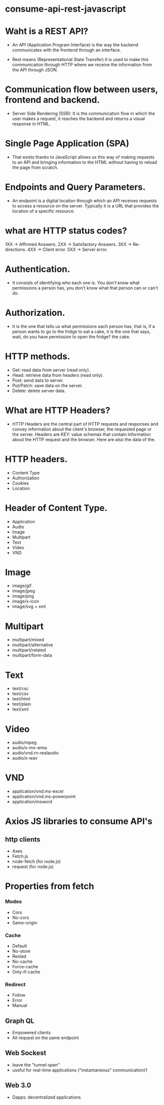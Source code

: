 # consume-api-rest-javascript

# Waht is a REST API?
- An API (Application Program Interface) is the way the backend communicates with the frontend through an interface.

- Rest means (Representational State Transfer) it is used to make this communication through HTTP where we receive the information from the API through JSON.

# Communication flow between users, frontend and backend.
- Server Side Rendering (SSR): It is the communication flow in which the user makes a request, it reaches the backend and returns a visual response in HTML.

# Single Page Application (SPA)
- That exists thanks to JavaScript allows us this way of making requests to an API and bringing information to the HTML without having to reload the page from scratch.

# Endpoints and Query Parameters.
- An endpoint is a digital location through which an API receives requests to access a resource on the server. Typically it is a URL that provides the location of a specific resource.

# what are HTTP status codes?

1XX -> Affirmed Answers.
2XX -> Satisfactory Answers.
3XX -> Re-directions.
4XX -> Client error.
5XX -> Server error.

# Authentication.
- It consists of identifying who each one is. You don't know what permissions a person has, you don't know what that person can or can't do.

# Authorization.
- It is the one that tells us what permissions each person has, that is, if a person wants to go to the fridge to eat a cake, it is the one that says, wait, do you have permission to open the fridge? the cake.

# HTTP methods.

- Get: read data from server (read only).
- Head: retrieve data from headers (read only).
- Post: send data to server.
- Put/Patch: save data on the server.
- Delete: delete server data.

# What are HTTP Headers?

- HTTP Headers are the central part of HTTP requests and responses and convey information about the client's browser, the requested page or the server.
Headers are KEY: value schemas that contain information about the HTTP request and the browser. Here are also the data of the.

# HTTP headers.
- Content Type
- Authorization
- Cookies
- Location

# Header of Content Type.
- Application
- Audio
- Image
- Multipart
- Text
- Video
- VND

# Image
- image/gif
- image/jpeg
- image/png
- image/x-icon
- image/svg + xml

# Multipart
- multipart/mixed
- multipart/alternative
- multipart/related
- multipart/form-data

# Text
- text/csc
- text/csv
- text/html
- text/plain
- text/xml

# Video
- audio/mpeg
- audio/x-mx-wma
- audio/vnd.rn-realaudio
- audio/x-wav

# VND
- application/vnd.ms-excel
- application/vnd.ms-powerpoint
- application/msword

# Axios JS libraries to consume API's
## http clients
- Axes
- Fetch.js
- node-fetch (for node.js)
- request (for node.js)

# Properties from fetch

### Modes
- Cors
- No-cors
- Same-origin

### Cache
- Default
- No-store
- Reolad
- No-cache
- Force-cache
- Only-if-cache

### Redirect
- Follow
- Error
- Manual

## Graph QL
- Empowered clients
- All request on the same endpoint

## Web Sockest
- leave the "tunnel open"
- useful for real-time applications ("instantaneous" communication)1

## Web 3.0
- Dapps: decentralized applications